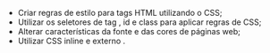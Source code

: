 
- Criar regras de estilo para tags HTML utilizando o CSS;
- Utilizar os seletores de tag , id e class para aplicar regras de CSS;
- Alterar características da fonte e das cores de páginas web;
- Utilizar CSS inline e externo .


